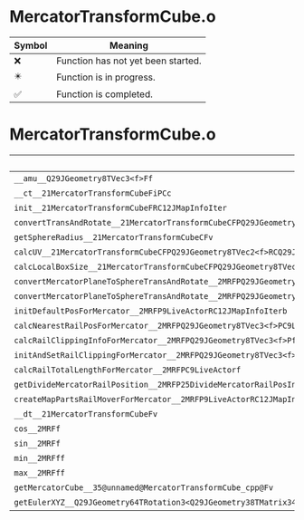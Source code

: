 # MercatorTransformCube.o
| Symbol | Meaning 
| ------------- | ------------- 
| :x: | Function has not yet been started. 
| :eight_pointed_black_star: | Function is in progress. 
| :white_check_mark: | Function is completed. 


# MercatorTransformCube.o
| Symbol | Decompiled? |
| ------------- | ------------- |
| `__amu__Q29JGeometry8TVec3<f>Ff` | :x: |
| `__ct__21MercatorTransformCubeFiPCc` | :white_check_mark: |
| `init__21MercatorTransformCubeFRC12JMapInfoIter` | :white_check_mark: |
| `convertTransAndRotate__21MercatorTransformCubeCFPQ29JGeometry8TVec3<f>PQ29JGeometry64TPosition3<Q29JGeometry38TMatrix34<Q29JGeometry13SMatrix34C<f>>>RCQ29JGeometry8TVec3<f>b` | :x: |
| `getSphereRadius__21MercatorTransformCubeCFv` | :white_check_mark: |
| `calcUV__21MercatorTransformCubeCFPQ29JGeometry8TVec2<f>RCQ29JGeometry8TVec3<f>` | :white_check_mark: |
| `calcLocalBoxSize__21MercatorTransformCubeCFPQ29JGeometry8TVec3<f>` | :white_check_mark: |
| `convertMercatorPlaneToSphereTransAndRotate__2MRFPQ29JGeometry8TVec3<f>PQ29JGeometry64TPosition3<Q29JGeometry38TMatrix34<Q29JGeometry13SMatrix34C<f>>>RCQ29JGeometry8TVec3<f>b` | :x: |
| `convertMercatorPlaneToSphereTransAndRotate__2MRFPQ29JGeometry8TVec3<f>PQ29JGeometry8TVec3<f>RCQ29JGeometry8TVec3<f>b` | :x: |
| `initDefaultPosForMercator__2MRFP9LiveActorRC12JMapInfoIterb` | :x: |
| `calcNearestRailPosForMercator__2MRFPQ29JGeometry8TVec3<f>PC9LiveActorf` | :x: |
| `calcRailClippingInfoForMercator__2MRFPQ29JGeometry8TVec3<f>PfP9LiveActorff` | :x: |
| `initAndSetRailClippingForMercator__2MRFPQ29JGeometry8TVec3<f>P9LiveActorff` | :x: |
| `calcRailTotalLengthForMercator__2MRFPC9LiveActorf` | :x: |
| `getDivideMercatorRailPosition__2MRFP25DivideMercatorRailPosInfoPC9LiveActorUlfUl` | :x: |
| `createMapPartsRailMoverForMercator__2MRFP9LiveActorRC12JMapInfoIterb` | :x: |
| `__dt__21MercatorTransformCubeFv` | :white_check_mark: |
| `cos__2MRFf` | :x: |
| `sin__2MRFf` | :x: |
| `min__2MRFff` | :x: |
| `max__2MRFff` | :x: |
| `getMercatorCube__35@unnamed@MercatorTransformCube_cpp@Fv` | :x: |
| `getEulerXYZ__Q29JGeometry64TRotation3<Q29JGeometry38TMatrix34<Q29JGeometry13SMatrix34C<f>>>CFRQ29JGeometry8TVec3<f>` | :x: |
